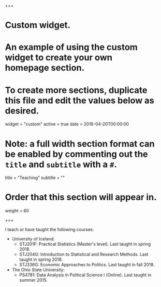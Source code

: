 +++
# Custom widget.
# An example of using the custom widget to create your own homepage section.
# To create more sections, duplicate this file and edit the values below as desired.
widget = "custom"
active = true
date = 2016-04-20T00:00:00

# Note: a full width section format can be enabled by commenting out the `title` and `subtitle` with a `#`.
title = "Teaching"
subtitle = ""

# Order that this section will appear in.
weight = 60

+++

I teach or have taught the following courses:

* University of Iceland:
    - STJ201F: Practical Statistics (Master's level). Last taught in spring 2018.
    - STJ204G: Introduction to Statistical and Research Methods. Last taught in spring 2018.
    - STJ336G: Economic Approaches to Politics. Last taught in fall 2018.
* The Ohio State University:
    - PS4781: Data Analysis in Political Science I (Online). Last taught in summer 2015.
